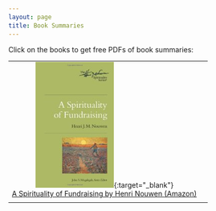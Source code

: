 ```yaml
---
layout: page
title: Book Summaries
---
```


Click on the books to get free PDFs of book summaries:

|               |               |
|:-------------:|:-------------:|
|[![A Spirituality of Fundraising by Henri Nouwen](/images/books/a_spirituality_of_fundraising.jpg)](/images/books/a_spirituality_of_fundraising.pdf){:target="_blank"}<a rel="nofollow" href="http://www.amazon.com/gp/product/0835810445/ref=as_li_tl?ie=UTF8&camp=1789&creative=9325&creativeASIN=0835810445&linkCode=as2&tag=asayuasperweb-20&linkId=5GKHTVKRT2SOGSXO" target="_blank"><br>A Spirituality of Fundraising by Henri Nouwen (Amazon)</a><img src="http://ir-na.amazon-adsystem.com/e/ir?t=asayuasperweb-20&l=as2&o=1&a=0835810445" width="1" height="1" border="0" alt="" style="border:none !important; margin:0px !important;" />
||